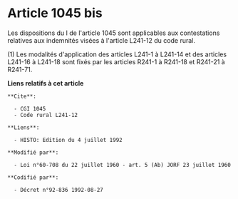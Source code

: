 # Article 1045 bis

Les dispositions du I de l'article 1045 sont applicables aux contestations relatives aux indemnités visées à l'article
L241-12 du code rural.

(1) Les modalités d'application des articles L241-1 à L241-14 et des articles L241-16 à L241-18 sont fixés par les articles
R241-1 à R241-18 et R241-21 à R241-71.

**Liens relatifs à cet article**

	**Cite**:

	  - CGI 1045
	  - Code rural L241-12

	**Liens**:

	  - HISTO: Edition du 4 juillet 1992

	**Modifié par**:

	  - Loi n°60-708 du 22 juillet 1960 - art. 5 (Ab) JORF 23 juillet 1960

	**Codifié par**:

	  - Décret n°92-836 1992-08-27
